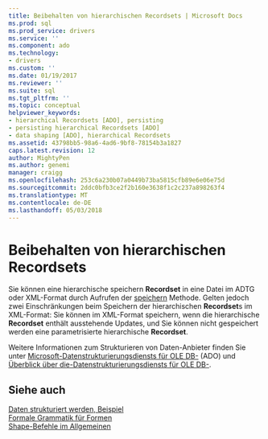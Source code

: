 ```yaml
---
title: Beibehalten von hierarchischen Recordsets | Microsoft Docs
ms.prod: sql
ms.prod_service: drivers
ms.service: ''
ms.component: ado
ms.technology:
- drivers
ms.custom: ''
ms.date: 01/19/2017
ms.reviewer: ''
ms.suite: sql
ms.tgt_pltfrm: ''
ms.topic: conceptual
helpviewer_keywords:
- hierarchical Recordsets [ADO], persisting
- persisting hierarchical Recordsets [ADO]
- data shaping [ADO], hierarchical Recordsets
ms.assetid: 43798bb5-98a6-4ad6-9bf8-78154b3a1827
caps.latest.revision: 12
author: MightyPen
ms.author: genemi
manager: craigg
ms.openlocfilehash: 253c6a230b07a0449b73ba5815cfb89e6e06e75d
ms.sourcegitcommit: 2ddc0bfb3ce2f2b160e3638f1c2c237a898263f4
ms.translationtype: MT
ms.contentlocale: de-DE
ms.lasthandoff: 05/03/2018
---
```

# <a name="persisting-hierarchical-recordsets"></a>Beibehalten von hierarchischen Recordsets
Sie können eine hierarchische speichern **Recordset** in eine Datei im ADTG oder XML-Format durch Aufrufen der [speichern](../../../ado/reference/ado-api/save-method.md) Methode. Gelten jedoch zwei Einschränkungen beim Speichern der hierarchischen **Recordset**s im XML-Format: Sie können im XML-Format speichern, wenn die hierarchische **Recordset** enthält ausstehende Updates, und Sie können nicht gespeichert werden eine parametrisierte hierarchische **Recordset**.  
  
 Weitere Informationen zum Strukturieren von Daten-Anbieter finden Sie unter [Microsoft-Datenstrukturierungsdiensts für OLE DB-](../../../ado/guide/appendixes/microsoft-data-shaping-service-for-ole-db-ado-service-provider.md) (ADO) und [Überblick über die-Datenstrukturierungsdiensts für OLE DB-](http://msdn.microsoft.com/en-us/9f51e471-8e85-448e-9fb8-b64bbf767bf3).  
  
## <a name="see-also"></a>Siehe auch  
 [Daten strukturiert werden, Beispiel](../../../ado/guide/data/data-shaping-example.md)   
 [Formale Grammatik für Formen](../../../ado/guide/data/formal-shape-grammar.md)   
 [Shape-Befehle im Allgemeinen](../../../ado/guide/data/shape-commands-in-general.md)
